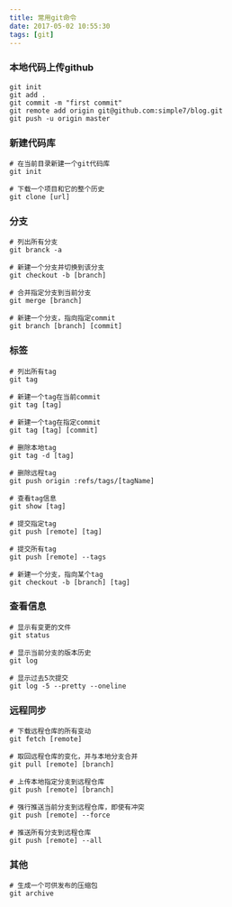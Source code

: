```yaml
---
title: 常用git命令
date: 2017-05-02 10:55:30
tags: [git]
---
```

### 本地代码上传github
    git init
    git add .
    git commit -m "first commit"
    git remote add origin git@github.com:simple7/blog.git
    git push -u origin master
    
### 新建代码库
    # 在当前目录新建一个git代码库
    git init
      
    # 下载一个项目和它的整个历史
    git clone [url]
    
### 分支
    # 列出所有分支
    git branck -a
    
    # 新建一个分支并切换到该分支
    git checkout -b [branch]
    
    # 合并指定分支到当前分支
    git merge [branch]
    
    # 新建一个分支，指向指定commit
    git branch [branch] [commit]

### 标签
    # 列出所有tag
    git tag
    
    # 新建一个tag在当前commit
    git tag [tag]
    
    # 新建一个tag在指定commit
    git tag [tag] [commit]
    
    # 删除本地tag
    git tag -d [tag]
    
    # 删除远程tag
    git push origin :refs/tags/[tagName]
    
    # 查看tag信息
    git show [tag]

    # 提交指定tag
    git push [remote] [tag]
    
    # 提交所有tag
    git push [remote] --tags
    
    # 新建一个分支，指向某个tag
    git checkout -b [branch] [tag]
### 查看信息
    # 显示有变更的文件
    git status
    
    # 显示当前分支的版本历史
    git log
    
    # 显示过去5次提交
    git log -5 --pretty --oneline
    
### 远程同步
    # 下载远程仓库的所有变动
    git fetch [remote]
    
    # 取回远程仓库的变化，并与本地分支合并
    git pull [remote] [branch]
    
    # 上传本地指定分支到远程仓库
    git push [remote] [branch]
    
    # 强行推送当前分支到远程仓库，即使有冲突
    git push [remote] --force
    
    # 推送所有分支到远程仓库
    git push [remote] --all
    
### 其他
    # 生成一个可供发布的压缩包
    git archive
